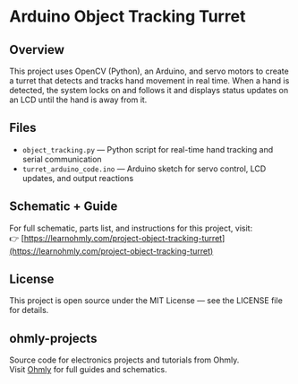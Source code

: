 # Arduino Object Tracking Turret

## Overview
This project uses OpenCV (Python), an Arduino, and servo motors to create a turret that detects and tracks hand movement in real time. When a hand is detected, the system locks on and follows it and displays status updates on an LCD until the hand is away from it.

## Files
- `object_tracking.py` — Python script for real-time hand tracking and serial communication
- `turret_arduino_code.ino` — Arduino sketch for servo control, LCD updates, and output reactions

## Schematic + Guide
For full schematic, parts list, and instructions for this project, visit:  
👉 [https://learnohmly.com/project-object-tracking-turret](https://learnohmly.com/project-object-tracking-turret)

## License
This project is open source under the MIT License — see the LICENSE file for details.

## ohmly-projects
Source code for electronics projects and tutorials from Ohmly.  
Visit [Ohmly](https://learnohmly.com) for full guides and schematics.

